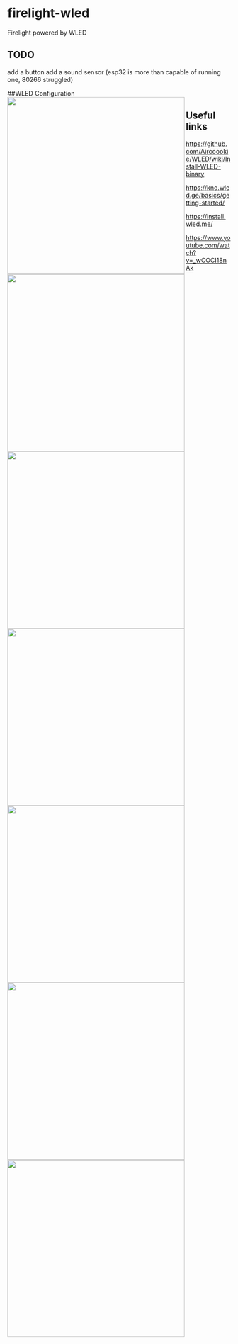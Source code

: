 # firelight-wled
Firelight powered by WLED 

## TODO
add a button
add a sound sensor (esp32 is more than capable of running one,  80266 struggled)

##WLED Configuration
<img src="https://user-images.githubusercontent.com/70169792/143025053-edb89f87-dbe8-4f35-b569-170dd68bae0e.png" width=400 align=left>

<img src="https://user-images.githubusercontent.com/70169792/143025053-edb89f87-dbe8-4f35-b569-170dd68bae0e.png" width=400 align=left>

<img src="https://user-images.githubusercontent.com/70169792/143025150-9e7c82c7-d2ea-4aac-8955-3c4af24869ff.png" width=400 align=left>

<img src="https://user-images.githubusercontent.com/70169792/143025204-715dbf57-7cb9-47cd-a01d-49fc87f003d3.png" width=400 align=left>

<img src="https://user-images.githubusercontent.com/70169792/143025320-86427630-ee50-4751-9477-b31f156b6e6b.png" width=400 align=left>

<img src="https://user-images.githubusercontent.com/70169792/143025361-09d50eaf-096a-458c-aa45-6b0b48fadb6b.png" width=400 align=left>

<img src="https://user-images.githubusercontent.com/70169792/143025399-2c49672f-b33c-4060-b59b-c977ae3980e0.png" width=400 align=left>


## Useful links
https://github.com/Aircoookie/WLED/wiki/Install-WLED-binary

https://kno.wled.ge/basics/getting-started/

https://install.wled.me/

https://www.youtube.com/watch?v=_wCOCI18nAk
